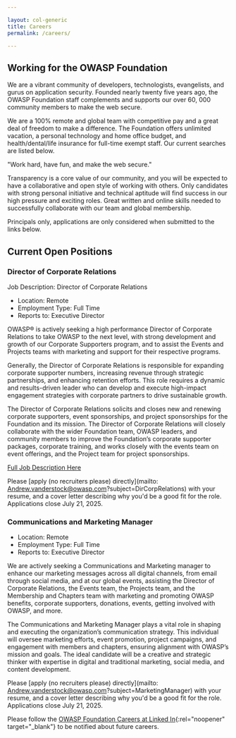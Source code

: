 ```yaml
---

layout: col-generic
title: Careers
permalink: /careers/

---
```


## Working for the OWASP Foundation

We are a vibrant community of developers, technologists, evangelists, and gurus on application security. Founded nearly twenty five years ago, the OWASP Foundation staff complements and supports our over 60, 000 community members to make the web secure. 

We are a 100% remote and global team with competitive pay and a great deal of freedom to make a difference. The Foundation offers unlimited vacation, a personal technology and home office budget, and health/dental/life insurance for full-time exempt staff. Our current searches are listed below.

<p class="callout-mono right">"Work hard, have fun, and make the web secure."</p>

Transparency is a core value of our community, and you will be expected to have a collaborative and open style of working with others. Only candidates with strong personal initiative and technical aptitude will find success in our high pressure and exciting roles. Great written and online skills needed to successfully collaborate with our team and global membership. 

Principals only, applications are only considered when submitted to the links below.

## Current Open Positions

### Director of Corporate Relations

Job Description: Director of Corporate Relations

* Location: Remote
* Employment Type: Full Time
* Reports to: Executive Director

OWASP® is actively seeking a high performance Director of Corporate Relations to
take OWASP to the next level, with strong development and growth of our Corporate Supporters
program, and to assist the Events and Projects teams with marketing and support for their
respective programs.

Generally, the Director of Corporate Relations is responsible for expanding corporate supporter
numbers, increasing revenue through strategic partnerships, and enhancing retention efforts. This
role requires a dynamic and results-driven leader who can develop and execute high-impact
engagement strategies with corporate partners to drive sustainable growth.

The Director of Corporate Relations solicits and closes new and renewing corporate supporters, 
event sponsorships, and project sponsorships for the Foundation and its mission. The Director of
Corporate Relations will closely collaborate with the wider Foundation team, OWASP leaders, and
community members to improve the Foundation’s corporate supporter packages, corporate
training, and works closely with the events team on event offerings, and the Project team for project sponsorships.

[Full Job Description Here](/assets/files/Director%20of%20Corporate%20Relations%20Job%20Description%202025.pdf)

Please [apply (no recruiters please) directly](mailto: Andrew.vanderstock@owasp.com?subject=DirCorpRelations) with your resume, and a cover letter describing why you'd be a good fit for the role. Applications close July 21, 2025.

### Communications and Marketing Manager

* Location: Remote
* Employment Type: Full Time
* Reports to: Executive Director

We are actively seeking a Communications and Marketing manager to enhance our marketing messages across all digital channels, from email through social media, and at our global events, assisting the Director of Corporate Relations, the Events team, the Projects team, and the Membership and Chapters team with marketing and promoting OWASP benefits, corporate supporters, donations, events, getting involved with OWASP, and more. 

The Communications and Marketing Manager plays a vital role in shaping and executing the organization’s communication strategy. This individual will oversee marketing efforts, event promotion, project campaigns, and engagement with members and chapters, ensuring alignment with OWASP’s mission and goals. The ideal candidate will be a creative and strategic thinker with expertise in digital and traditional marketing, social media, and content development.

Please [apply (no recruiters please) directly](mailto: Andrew.vanderstock@owasp.com?subject=MarketingManager) with your resume, and a cover letter describing why you'd be a good fit for the role. Applications close July 21, 2025.

Please follow the [OWASP Foundation Careers at Linked In](https://www.linkedin.com/company/owasp/jobs/){:rel="noopener" target="_blank"} to be notified about future careers. 
